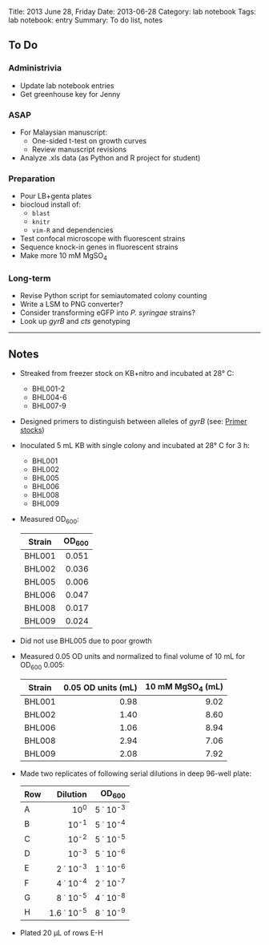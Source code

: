 Title: 2013 June 28, Friday
Date: 2013-06-28
Category: lab notebook
Tags: lab notebook: entry
Summary: To do list, notes

## To Do ##

### Administrivia ###

- Update lab notebook entries
- Get greenhouse key for Jenny

### ASAP ###

- For Malaysian manuscript:
    - One-sided t-test on growth curves
    - Review manuscript revisions
- Analyze .xls data (as Python and R project for student)

### Preparation ###

- Pour LB+genta plates
- biocloud install of:
    - `blast`
    - `knitr`
    - `vim-R` and dependencies
- Test confocal microscope with fluorescent strains
- Sequence knock-in genes in fluorescent strains
- Make more 10 mM MgSO<sub>4</sub>

### Long-term ###

- Revise Python script for semiautomated colony counting
- Write a LSM to PNG converter?
- Consider transforming eGFP into _P. syringae_ strains? 
- Look up _gyrB_ and _cts_ genotyping

***

## Notes ##

- Streaked from freezer stock on KB+nitro and incubated at 28&deg; C:
    - BHL001-2
    - BHL004-6
    - BHL007-9
- Designed primers to distinguish between alleles of _gyrB_ (see: [Primer
  stocks](|filename|primerstocks.md))
- Inoculated 5 mL KB with single colony and incubated at 28&deg; C for 3 h:
    - BHL001
    - BHL002
    - BHL005
    - BHL006
    - BHL008
    - BHL009
- Measured OD<sub>600</sub>:

    Strain |OD<sub>600</sub> 
    -------|----------------:
    BHL001 |            0.051
    BHL002 |            0.036
    BHL005 |            0.006
    BHL006 |            0.047
    BHL008 |            0.017
    BHL009 |            0.024

- Did not use BHL005 due to poor growth
- Measured 0.05 OD units and normalized to final volume of 10 mL for
  OD<sub>600</sub> 0.005:

    Strain |0.05 OD units (mL) |10 mM MgSO<sub>4</sub> (mL)
    -------|------------------:|---------------------------:
    BHL001 |               0.98|                        9.02
    BHL002 |               1.40|                        8.60
    BHL006 |               1.06|                        8.94
    BHL008 |               2.94|                        7.06
    BHL009 |               2.08|                        7.92

- Made two replicates of following serial dilutions in deep 96-well plate:
    
    Row |Dilution                  |OD<sub>600</sub>
    ----|-------------------------:|-----------------------:
    A   |10<sup>0</sup>            |5 &dot; 10<sup>-3</sup>
    B   |10<sup>-1</sup>           |5 &dot; 10<sup>-4</sup>
    C   |10<sup>-2</sup>           |5 &dot; 10<sup>-5</sup>
    D   |10<sup>-3</sup>           |5 &dot; 10<sup>-6</sup>
    E   |2 &dot; 10<sup>-3</sup>   |1 &dot; 10<sup>-6</sup>
    F   |4 &dot; 10<sup>-4</sup>   |2 &dot; 10<sup>-7</sup>
    G   |8 &dot; 10<sup>-5</sup>   |4 &dot; 10<sup>-8</sup>
    H   |1.6 &dot; 10<sup>-5</sup> |8 &dot; 10<sup>-9</sup>

- Plated 20 &micro;L of rows E-H

